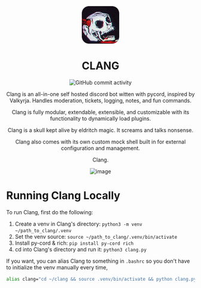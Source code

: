 <div align=center> 
<img src="Clang.png" width=100px>


# CLANG
![GitHub commit activity](https://img.shields.io/github/commit-activity/m/maidnaut/clang?style=for-the-badge)



Clang is an all-in-one self hosted discord bot witten with pycord, inspired by Valkyrja. Handles moderation, tickets, logging, notes, and fun commands.

Clang is fully modular, extendable, extensible, and customizable with its functionality to dynamically load plugins.

Clang is a skull kept alive by eldritch magic. It screams and talks nonsense.

Clang also comes with its own custom mock shell built in for external configuration and management.

Clang.

![image](https://i.imgur.com/UbjUrys.png)
</div>




# Running Clang Locally
To run Clang, first do the following:

1) Create a venv in Clang's directory: `python3 -m venv ~/path_to_clang/.venv`
2) Set the venv source: `source ~/path_to_clang/.venv/bin/activate`
3) Install py-cord & rich: `pip install py-cord rich`
4) cd into Clang's directory and run it: `python3 clang.py`

If you want, you can alias Clang to something in `.bashrc` so you don't have to initialize the venv manually every time,

```sh
alias clang="cd ~/clang && source .venv/bin/activate && python clang.py"
```